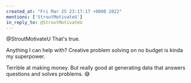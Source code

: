 ```yaml
---
created_at: "Fri Mar 25 23:17:17 +0000 2022"
mentions: ['StroutMotivateU']
in_reply_to: @StroutMotivateU
---
```


@StroutMotivateU That's true.

Anything I can help with? Creative problem solving on no budget is kinda my superpower.

Terrible at making money. But really good at generating data that answers questions and solves problems. 😅